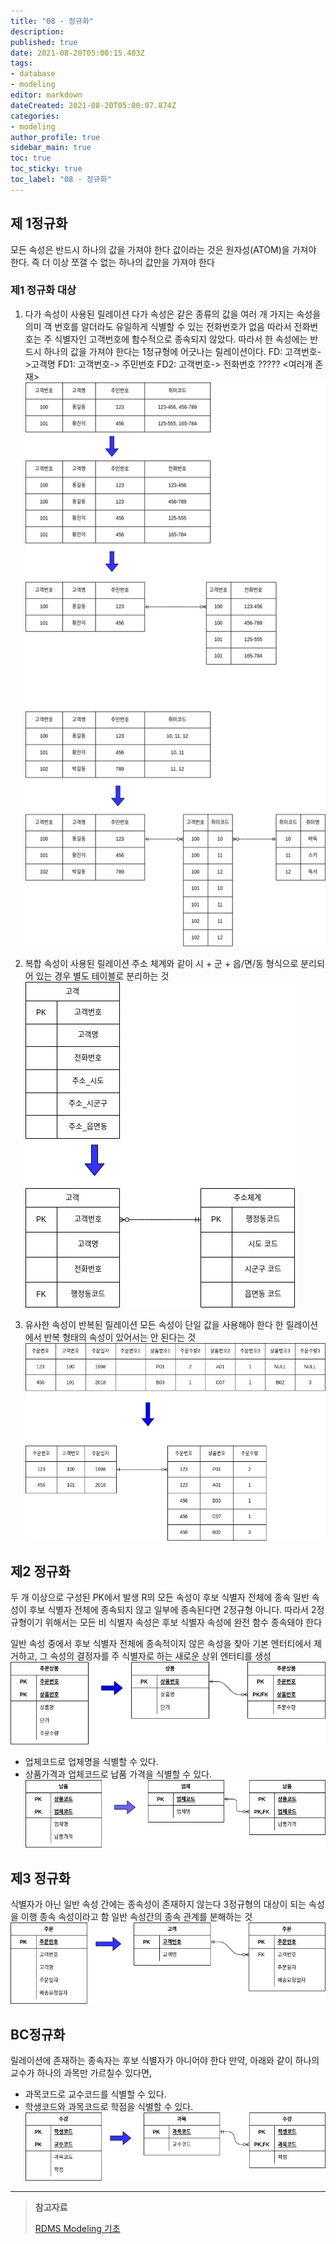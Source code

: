 ```yaml
---
title: "08 - 정규화"
description: 
published: true
date: 2021-08-20T05:00:15.403Z
tags: 
- database
- modeling
editor: markdown
dateCreated: 2021-08-20T05:00:07.874Z
categories:
- modeling
author_profile: true
sidebar_main: true
toc: true
toc_sticky: true
toc_label: "08 - 정규화"
---
```


## 제 1정규화
모든 속성은 반드시 하나의 값을 가져야 한다
값이라는 것은 원자성(ATOM)을 가져야 한다. 즉 더 이상 쪼갤 수 없는 하나의 값만을 가져야 한다

### 제1 정규화 대상
1. 다가 속성이 사용된 릴레이션
다가 속성은 같은 종류의 값을 여러 개 가지는 속성을 의미
객 번호를 알더라도 유일하게 식별할 수 있는 전화번호가 없음
따라서 전화번호는 주 식별자인 고객번호에 함수적으로 종속되지 않았다.
따라서 한 속성에는 반드시 하나의 값을 가져야 한다는 1정규형에 어긋나는 릴레이션이다.
FD: 고객번호->고객명
FD1: 고객번호-> 주민번호
FD2: 고객번호-> 전화번호 ????? <여러개 존재>
![data-modeling-08-01.jpg](..%2F..%2Fassets%2Fimg%2Fdata_modeling%2Fdata-modeling-08-01.jpg)

2. 복합 속성이 사용된 릴레이션
주소 체계와 같이 시 + 군 + 읍/면/동 형식으로 분리되어 있는 경우 별도 테이블로 분리하는 것
![data-modeling-08-02.jpg](..%2F..%2Fassets%2Fimg%2Fdata_modeling%2Fdata-modeling-08-02.jpg)

3. 유사한 속성이 반복된 릴레이션
모든 속성이 단일 값을 사용해야 한다
한 릴레이션에서 반복 형태의 속성이 있어서는 안 된다는 것
![data-modeling-08-03.jpg](..%2F..%2Fassets%2Fimg%2Fdata_modeling%2Fdata-modeling-08-03.jpg)
## 제2 정규화
두 개 이상으로 구성된 PK에서 발생
R의 모든 속성이 후보 식별자 전체에 종속
일반 속성이 후보 식별자 전체에 종속되지 않고 일부에 종속된다면 2정규형 아니다.
따라서 2정규형이기 위해서는 모든 비 식별자 속성은 후보 식별자 속성에 완전 함수 종속돼야 한다

일반 속성 중에서 후보 식별자 전체에 종속적이지 않은 속성을 찾아 기본 엔터티에서 제거하고, 그 속성의 결정자를 주 식별자로 하는 새로운 상위 엔터티를 생성
![data-modeling-08-04.jpg](..%2F..%2Fassets%2Fimg%2Fdata_modeling%2Fdata-modeling-08-04.jpg)

- 업체코드로 업체명을 식별할 수 있다.
- 상품가격과 업체코드로 납품 가격을 식별할 수 있다.
![data-modeling-08-05.jpg](..%2F..%2Fassets%2Fimg%2Fdata_modeling%2Fdata-modeling-08-05.jpg)

## 제3 정규화
식별자가 아닌 일반 속성 간에는 종속성이 존재하지 않는다
3정규형의 대상이 되는 속성을 이행 종속 속성이라고 함
일반 속성간의 종속 관계를 분해하는 것
![data-modeling-08-06.jpg](..%2F..%2Fassets%2Fimg%2Fdata_modeling%2Fdata-modeling-08-06.jpg)

## BC정규화
릴레이션에 존재하는 종속자는 후보 식별자가 아니어야 한다
만약, 아래와 같이 하나의 교수가 하나의 과목만 가르칠수 있다면, 
- 과목코드로 교수코드를 식별할 수 있다.
- 학생코드와 과목코드로 학점을 식별할 수 있다.
![data-modeling-08-07.jpg](..%2F..%2Fassets%2Fimg%2Fdata_modeling%2Fdata-modeling-08-07.jpg)

***
> __참고자료__
>
> [RDMS Modeling 기초](https://www.inflearn.com/course/%EA%B4%80%EA%B3%84%ED%98%95%EB%8D%B0%EC%9D%B4%ED%84%B0%EB%B2%A0%EC%9D%B4%EC%8A%A4-rdbms/dashboard)